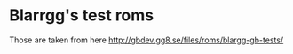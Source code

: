 Blarrgg's test roms
===================

Those are taken from here http://gbdev.gg8.se/files/roms/blargg-gb-tests/

